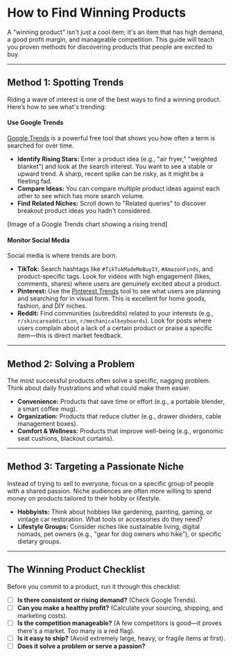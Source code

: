 # How to Find Winning Products

A "winning product" isn't just a cool item; it's an item that has high demand, a good profit margin, and manageable competition. This guide will teach you proven methods for discovering products that people are excited to buy.

---

## Method 1: Spotting Trends

Riding a wave of interest is one of the best ways to find a winning product. Here’s how to see what's trending:

#### **Use Google Trends**
[Google Trends](https://trends.google.com/) is a powerful free tool that shows you how often a term is searched for over time.
* **Identify Rising Stars:** Enter a product idea (e.g., "air fryer," "weighted blanket") and look at the search interest. You want to see a stable or upward trend. A sharp, recent spike can be risky, as it might be a fleeting fad.
* **Compare Ideas:** You can compare multiple product ideas against each other to see which has more search volume.
* **Find Related Niches:** Scroll down to "Related queries" to discover breakout product ideas you hadn't considered.

[Image of a Google Trends chart showing a rising trend]

#### **Monitor Social Media**
Social media is where trends are born.
* **TikTok:** Search hashtags like `#TikTokMadeMeBuyIt`, `#AmazonFinds`, and product-specific tags. Look for videos with high engagement (likes, comments, shares) where users are genuinely excited about a product.
* **Pinterest:** Use the [Pinterest Trends](https://trends.pinterest.com/) tool to see what users are planning and searching for in visual form. This is excellent for home goods, fashion, and DIY niches.
* **Reddit:** Find communities (subreddits) related to your interests (e.g., `r/skincareaddiction`, `r/mechanicalkeyboards`). Look for posts where users complain about a lack of a certain product or praise a specific item—this is direct market feedback.

---

## Method 2: Solving a Problem

The most successful products often solve a specific, nagging problem. Think about daily frustrations and what could make them easier.

* **Convenience:** Products that save time or effort (e.g., a portable blender, a smart coffee mug).
* **Organization:** Products that reduce clutter (e.g., drawer dividers, cable management boxes).
* **Comfort & Wellness:** Products that improve well-being (e.g., ergonomic seat cushions, blackout curtains).

---

## Method 3: Targeting a Passionate Niche

Instead of trying to sell to everyone, focus on a specific group of people with a shared passion. Niche audiences are often more willing to spend money on products tailored to their hobby or lifestyle.

* **Hobbyists:** Think about hobbies like gardening, painting, gaming, or vintage car restoration. What tools or accessories do they need?
* **Lifestyle Groups:** Consider niches like sustainable living, digital nomads, pet owners (e.g., "gear for dog owners who hike"), or specific dietary groups.

---

## The Winning Product Checklist

Before you commit to a product, run it through this checklist:

* [ ] **Is there consistent or rising demand?** (Check Google Trends).
* [ ] **Can you make a healthy profit?** (Calculate your sourcing, shipping, and marketing costs).
* [ ] **Is the competition manageable?** (A few competitors is good—it proves there's a market. Too many is a red flag).
* [ ] **Is it easy to ship?** (Avoid extremely large, heavy, or fragile items at first).
* [ ] **Does it solve a problem or serve a passion?**